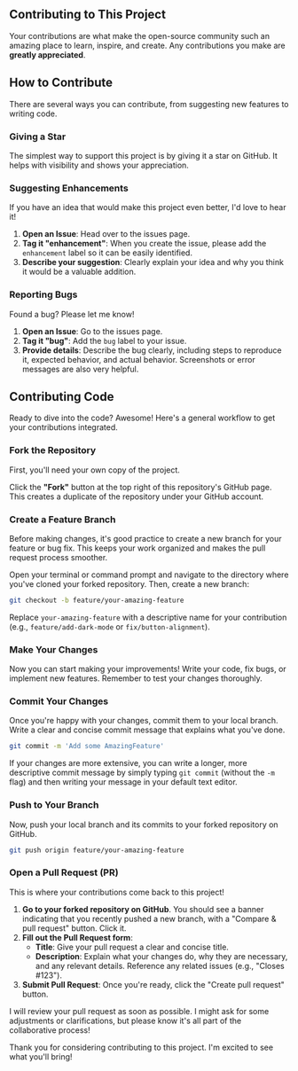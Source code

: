 ## Contributing to This Project

Your contributions are what make the open-source community such an amazing place to learn, inspire, and create. Any contributions you make are **greatly appreciated**.

## How to Contribute

There are several ways you can contribute, from suggesting new features to writing code.

### Giving a Star

The simplest way to support this project is by giving it a star on GitHub. It helps with visibility and shows your appreciation.

### Suggesting Enhancements

If you have an idea that would make this project even better, I'd love to hear it\!

1.  **Open an Issue**: Head over to the issues page.
2.  **Tag it "enhancement"**: When you create the issue, please add the `enhancement` label so it can be easily identified.
3.  **Describe your suggestion**: Clearly explain your idea and why you think it would be a valuable addition.

### Reporting Bugs

Found a bug? Please let me know\!

1.  **Open an Issue**: Go to the issues page.
2.  **Tag it "bug"**: Add the `bug` label to your issue.
3.  **Provide details**: Describe the bug clearly, including steps to reproduce it, expected behavior, and actual behavior. Screenshots or error messages are also very helpful.

## Contributing Code

Ready to dive into the code? Awesome\! Here's a general workflow to get your contributions integrated.

### Fork the Repository

First, you'll need your own copy of the project.

Click the **"Fork"** button at the top right of this repository's GitHub page. This creates a duplicate of the repository under your GitHub account.

### Create a Feature Branch

Before making changes, it's good practice to create a new branch for your feature or bug fix. This keeps your work organized and makes the pull request process smoother.

Open your terminal or command prompt and navigate to the directory where you've cloned your forked repository. Then, create a new branch:

```bash
git checkout -b feature/your-amazing-feature
```

Replace `your-amazing-feature` with a descriptive name for your contribution (e.g., `feature/add-dark-mode` or `fix/button-alignment`).

### Make Your Changes

Now you can start making your improvements\! Write your code, fix bugs, or implement new features. Remember to test your changes thoroughly.

### Commit Your Changes

Once you're happy with your changes, commit them to your local branch. Write a clear and concise commit message that explains what you've done.

```bash
git commit -m 'Add some AmazingFeature'
```

If your changes are more extensive, you can write a longer, more descriptive commit message by simply typing `git commit` (without the `-m` flag) and then writing your message in your default text editor.

### Push to Your Branch

Now, push your local branch and its commits to your forked repository on GitHub.

```bash
git push origin feature/your-amazing-feature
```

### Open a Pull Request (PR)

This is where your contributions come back to this project\!

1.  **Go to your forked repository on GitHub**. You should see a banner indicating that you recently pushed a new branch, with a "Compare & pull request" button. Click it.
2.  **Fill out the Pull Request form**:
    - **Title**: Give your pull request a clear and concise title.
    - **Description**: Explain what your changes do, why they are necessary, and any relevant details. Reference any related issues (e.g., "Closes \#123").
3.  **Submit Pull Request**: Once you're ready, click the "Create pull request" button.

I will review your pull request as soon as possible. I might ask for some adjustments or clarifications, but please know it's all part of the collaborative process\!

Thank you for considering contributing to this project. I'm excited to see what you'll bring\!
